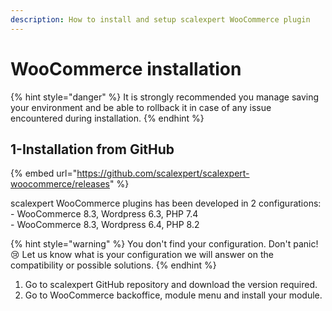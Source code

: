 ```yaml
---
description: How to install and setup scalexpert WooCommerce plugin
---
```


# WooCommerce  installation

{% hint style="danger" %}
It is strongly recommended you manage saving your environment and be able to rollback it in case of any issue encountered during installation.&#x20;
{% endhint %}

## 1-Installation from GitHub

{% embed url="https://github.com/scalexpert/scalexpert-woocommerce/releases" %}

scalexpert WooCommerce plugins has been developed in 2 configurations:\
\- WooCommerce 8.3, Wordpress 6.3, PHP 7.4\
\- WooCommerce 8.3, Wordpress 6.4, PHP 8.2

{% hint style="warning" %}
You don't find your configuration. Don't panic! :cry:  Let us know what is your configuration we will answer on the compatibility or possible solutions.
{% endhint %}

1. Go to scalexpert GitHub repository and download the version required.
2. Go to WooCommerce backoffice, module menu and install your module.
